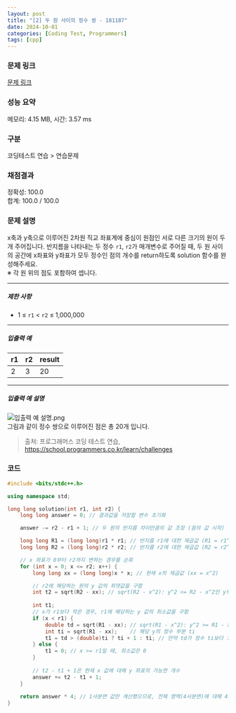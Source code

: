 ```yaml
---
layout: post
title: "[2] 두 원 사이의 정수 쌍 - 181187"
date: 2024-10-01
categories: [Coding Test, Programmers]
tags: [cpp]
---
```


### 문제 링크

[문제 링크](https://school.programmers.co.kr/learn/courses/30/lessons/181187)

### 성능 요약

메모리: 4.15 MB, 시간: 3.57 ms

### 구분

코딩테스트 연습 > 연습문제

### 채점결과

정확성: 100.0<br/>합계: 100.0 / 100.0

### 문제 설명

<p>x축과 y축으로 이루어진 2차원 직교 좌표계에 중심이 원점인 서로 다른 크기의 원이 두 개 주어집니다. 반지름을 나타내는 두 정수 <code>r1</code>, <code>r2</code>가 매개변수로 주어질 때, 두 원 사이의 공간에 x좌표와 y좌표가 모두 정수인 점의 개수를 return하도록 solution 함수를 완성해주세요.<br>
※ 각 원 위의 점도 포함하여 셉니다.</p>

<hr>

<h5>제한 사항</h5>

<ul>
<li>1 ≤ <code>r1</code> &lt; <code>r2</code> ≤&nbsp;1,000,000</li>
</ul>

<hr>

<h5>입출력 예</h5>
<table class="table">
        <thead><tr>
<th>r1</th>
<th>r2</th>
<th>result</th>
</tr>
</thead>
        <tbody><tr>
<td>2</td>
<td>3</td>
<td>20</td>
</tr>
</tbody>
      </table>
<hr>

<h5>입출력 예 설명</h5>

<p><img src="https://grepp-programmers.s3.ap-northeast-2.amazonaws.com/files/production/ce4fa289-79cf-423b-8f9c-57de0c3b642e/%EC%9E%85%EC%B6%9C%EB%A0%A5%20%EC%98%88%20%EC%84%A4%EB%AA%85.png" title="" alt="입출력 예 설명.png"><br>
그림과 같이 정수 쌍으로 이루어진 점은 총 20개 입니다.</p>


> 출처: 프로그래머스 코딩 테스트 연습, https://school.programmers.co.kr/learn/challenges

### 코드

```cpp
#include <bits/stdc++.h>

using namespace std;

long long solution(int r1, int r2) {
    long long answer = 0; // 결과값을 저장할 변수 초기화

    answer -= r2 - r1 + 1; // 두 원의 반지름 차이만큼의 값 조정 (음의 값 시작)

    long long R1 = (long long)r1 * r1; // 반지름 r1에 대한 제곱값 (R1 = r1^2)
    long long R2 = (long long)r2 * r2; // 반지름 r2에 대한 제곱값 (R2 = r2^2)

    // x 좌표가 0부터 r2까지 변하는 경우를 순회
    for (int x = 0; x <= r2; x++) {
        long long xx = (long long)x * x; // 현재 x의 제곱값 (xx = x^2)

        // r2에 해당하는 원의 y 값의 최댓값을 구함
        int t2 = sqrt(R2 - xx); // sqrt(R2 - x^2): y^2 <= R2 - x^2인 y의 최대값 t2
        
        int t1;
        // x가 r1보다 작은 경우, r1에 해당하는 y 값의 최소값을 구함
        if (x < r1) {
            double td = sqrt(R1 - xx); // sqrt(R1 - x^2): y^2 >= R1 - x^2인 y의 실수값 td
            int ti = sqrt(R1 - xx);    // 해당 y의 정수 부분 ti
            t1 = td > (double)ti ? ti + 1 : ti; // 만약 td가 정수 ti보다 크다면, ti + 1로 반올림
        } else {
            t1 = 0; // x >= r1일 때, 최소값은 0
        }
        
        // t2 - t1 + 1은 현재 x 값에 대해 y 좌표의 가능한 개수
        answer += t2 - t1 + 1;
    }
    
    return answer * 4; // 1사분면 값만 계산했으므로, 전체 영역(4사분면)에 대해 4를 곱함
}

```
